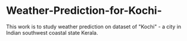 # Weather-Prediction-for-Kochi-
This work is to study weather prediction on dataset of "Kochi" - a city in Indian southwest coastal state Kerala.
